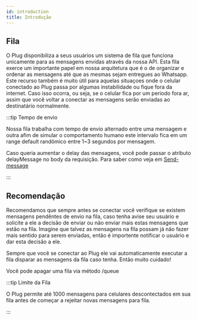 ```yaml
---
id: introduction
title: Introdução
---
```


## Fila

O Plug disponibiliza a seus usuários um sistema de fila que funciona unicamente para as mensagens envidas através da nossa API. Esta fila exerce um importante papel em nossa arquitetura que é o de organizar e ordenar as mensagens até que as mesmas sejam entregues ao Whatsapp. Este recurso também é muito útil para aquelas situaçoes onde o celular conectado ao Plug passa por algumas instabilidade ou fique fora da internet. Caso isso ocorra, ou seja, se o celular fica por um periodo fora ar, assim que você voltar a conectar as mensagens serão enviadas ao destinatário normalmente.

:::tip Tempo de envio

Nossa fila trabalha com tempo de envio alternado entre uma mensagem e outra afim de simular o comportamento humano este intervalo fica em um range default randômico entre 1~3 segundos por mensagem.

Caso queria aumentar o delay das mensagens, você pode passar o atributo delayMessage no body da requisição. Para saber como veja em [Send-message](../message/send-message-text#opcionais)

:::

## Recomendação

Recomendamos que sempre antes se conectar você verifique se existem mensagens pendêntes de envio na fila, caso tenha avise seu usuário e solicite a ele a decisão de enviar ou não enviar mais estas mensagens que estão na fila. Imagine que talvez as mensagens na fila possam já não fazer mais sentido para serem enviadas, então é importente notificar o usuário e dar esta decisão a ele.

Sempre que você se conectar ao Plug ele vai automaticamente executar a fila disparar as mensagens da fila caso tenha. Então muito cuidado!

Você pode apagar uma fila via método /queue

:::tip Limite da Fila

O Plug permite até 1000 mensagens para celulares descontectados em sua fila antes de começar a rejeitar novas mensagens para fila.

:::
